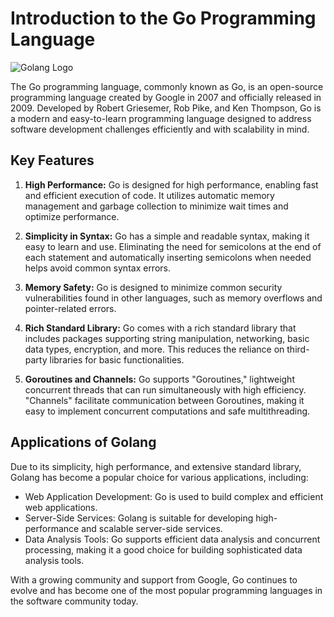 # Introduction to the Go Programming Language

![Golang Logo](https://golang.org/doc/gopher/frontpage.png)

The Go programming language, commonly known as Go, is an open-source programming language created by Google in 2007 and officially released in 2009. Developed by Robert Griesemer, Rob Pike, and Ken Thompson, Go is a modern and easy-to-learn programming language designed to address software development challenges efficiently and with scalability in mind.

## Key Features

1. **High Performance:** Go is designed for high performance, enabling fast and efficient execution of code. It utilizes automatic memory management and garbage collection to minimize wait times and optimize performance.

2. **Simplicity in Syntax:** Go has a simple and readable syntax, making it easy to learn and use. Eliminating the need for semicolons at the end of each statement and automatically inserting semicolons when needed helps avoid common syntax errors.

3. **Memory Safety:** Go is designed to minimize common security vulnerabilities found in other languages, such as memory overflows and pointer-related errors.

4. **Rich Standard Library:** Go comes with a rich standard library that includes packages supporting string manipulation, networking, basic data types, encryption, and more. This reduces the reliance on third-party libraries for basic functionalities.

5. **Goroutines and Channels:** Go supports "Goroutines," lightweight concurrent threads that can run simultaneously with high efficiency. "Channels" facilitate communication between Goroutines, making it easy to implement concurrent computations and safe multithreading.

## Applications of Golang

Due to its simplicity, high performance, and extensive standard library, Golang has become a popular choice for various applications, including:

- Web Application Development: Go is used to build complex and efficient web applications.
- Server-Side Services: Golang is suitable for developing high-performance and scalable server-side services.
- Data Analysis Tools: Go supports efficient data analysis and concurrent processing, making it a good choice for building sophisticated data analysis tools.

With a growing community and support from Google, Go continues to evolve and has become one of the most popular programming languages in the software community today.
